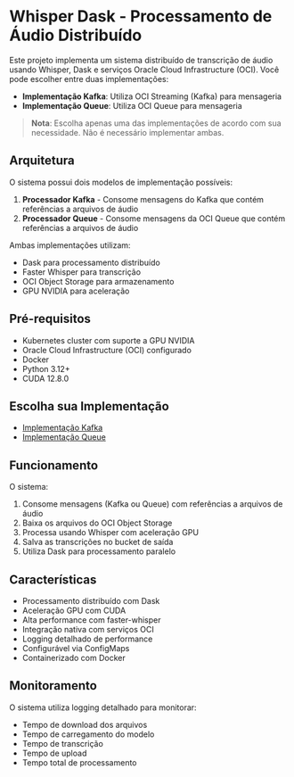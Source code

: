 # Whisper Dask - Processamento de Áudio Distribuído

Este projeto implementa um sistema distribuído de transcrição de áudio usando Whisper, Dask e serviços Oracle Cloud Infrastructure (OCI). Você pode escolher entre duas implementações:

- **Implementação Kafka**: Utiliza OCI Streaming (Kafka) para mensageria
- **Implementação Queue**: Utiliza OCI Queue para mensageria

> **Nota**: Escolha apenas uma das implementações de acordo com sua necessidade. Não é necessário implementar ambas.

## Arquitetura

O sistema possui dois modelos de implementação possíveis:

1. **Processador Kafka** - Consome mensagens do Kafka que contém referências a arquivos de áudio
2. **Processador Queue** - Consome mensagens da OCI Queue que contém referências a arquivos de áudio

Ambas implementações utilizam:

- Dask para processamento distribuído
- Faster Whisper para transcrição
- OCI Object Storage para armazenamento
- GPU NVIDIA para aceleração

## Pré-requisitos

- Kubernetes cluster com suporte a GPU NVIDIA
- Oracle Cloud Infrastructure (OCI) configurado
- Docker
- Python 3.12+
- CUDA 12.8.0

## Escolha sua Implementação

- [Implementação Kafka](./kafka/README.md)
- [Implementação Queue](./queue/README.md)

## Funcionamento

O sistema:

1. Consome mensagens (Kafka ou Queue) com referências a arquivos de áudio
2. Baixa os arquivos do OCI Object Storage
3. Processa usando Whisper com aceleração GPU
4. Salva as transcrições no bucket de saída
5. Utiliza Dask para processamento paralelo

## Características

- Processamento distribuído com Dask
- Aceleração GPU com CUDA
- Alta performance com faster-whisper
- Integração nativa com serviços OCI
- Logging detalhado de performance
- Configurável via ConfigMaps
- Containerizado com Docker

## Monitoramento

O sistema utiliza logging detalhado para monitorar:

- Tempo de download dos arquivos
- Tempo de carregamento do modelo
- Tempo de transcrição
- Tempo de upload
- Tempo total de processamento

